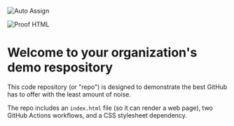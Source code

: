 ![Auto Assign](https://github.com/jass-gutta/demo-repository/actions/workflows/auto-assign.yml/badge.svg)

![Proof HTML](https://github.com/jass-gutta/demo-repository/actions/workflows/proof-html.yml/badge.svg)

# Welcome to your organization's demo respository
This code repository (or "repo") is designed to demonstrate the best GitHub has to offer with the least amount of noise.

The repo includes an `index.html` file (so it can render a web page), two GitHub Actions workflows, and a CSS stylesheet dependency.
